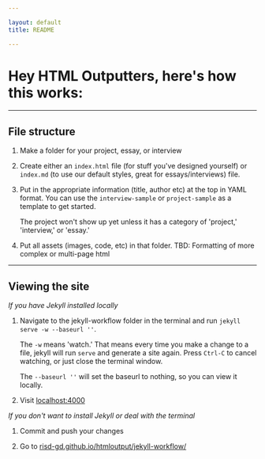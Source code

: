 ```yaml
---

layout: default
title: README

---
```


# Hey HTML Outputters, here's how this works:

---

## File structure

1. Make a folder for your project, essay, or interview

2. Create either an `index.html` file (for stuff you've designed yourself) or `index.md` (to use our default styles, great for essays/interviews) file.

3. Put in the appropriate information (title, author etc) at the top in YAML format. You can use the `interview-sample` or `project-sample` as a template to get started.

	The project won't show up yet unless it has a category of 'project,' 'interview,' or 'essay.'

3. Put all assets (images, code, etc) in that folder. TBD: Formatting of more complex or multi-page html

---
## Viewing the site

_If you have Jekyll installed locally_

1. Navigate to the jekyll-workflow folder in the terminal and run `jekyll serve -w --baseurl ''`. 

	The `-w` means 'watch.' That means every time you make a change to a file, jekyll will run `serve` and generate a site again. Press `Ctrl-C` to cancel watching, or just close the terminal window.

	The `--baseurl ''` will set the baseurl to nothing, so you can view it locally.

2. Visit [localhost:4000](http://localhost:4000/)


_If you don't want to install Jekyll or deal with the terminal_

1. Commit and push your changes

2. Go to [risd-gd.github.io/htmloutput/jekyll-workflow/](http://risd-gd.github.io/htmloutput/)



